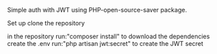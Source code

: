 Simple auth with JWT using PHP-open-source-saver package.

Set up
clone the repository

in the repository
run:"composer install" to download the dependencies
create the .env
run:"php artisan jwt:secret" to create the JWT secret
